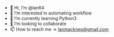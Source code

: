 - 👋 Hi, I’m @lan64
- 👀 I’m interested in automating workflow
- 🌱 I’m currently learning Python3
- 💞️ I’m looking to collaborate
- 📫 How to reach me -> lanmackneg@gmail.com

<!---
lan64/lan64 is a ✨ special ✨ repository because its `README.md` (this file) appears on your GitHub profile.
You can click the Preview link to take a look at your changes.
--->
